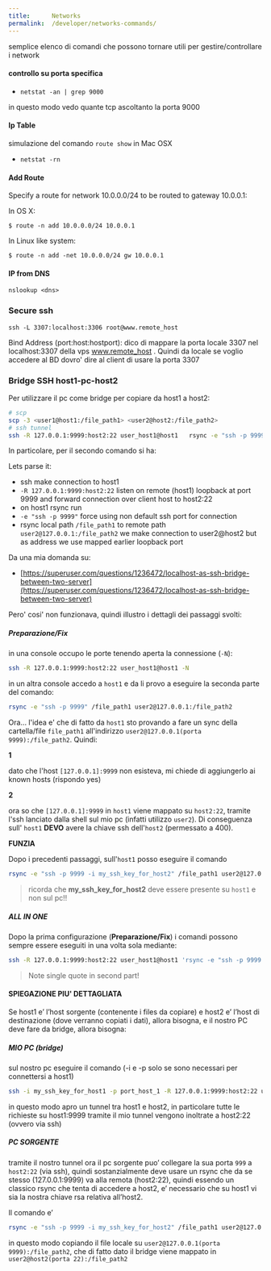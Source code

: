 ```yaml
---
title:      Networks
permalink:  /developer/networks-commands/
---
```



semplice elenco di comandi che possono tornare utili per gestire/controllare i network


#### controllo su porta specifica

- `netstat -an | grep 9000`

in questo modo vedo quante tcp ascoltanto la porta 9000


#### Ip Table

simulazione del comando `route show` in Mac OSX

- `netstat -rn`


#### Add Route

Specify a route for network 10.0.0.0/24 to be routed to gateway 10.0.0.1:

In OS X:
````
$ route -n add 10.0.0.0/24 10.0.0.1
````

In Linux like system:
````
$ route -n add -net 10.0.0.0/24 gw 10.0.0.1
````


#### IP from DNS

````
nslookup <dns>
```` 


### Secure ssh

````
ssh -L 3307:localhost:3306 root@www.remote_host
````
Bind Address (port:host:hostport):
dico di mappare la porta locale 3307 nel localhost:3307 della vps www.remote_host .
Quindi da locale se voglio accedere al BD dovro' dire al client di usare la porta 3307


### Bridge SSH host1-pc-host2

Per utilizzare il pc come bridge per copiare da host1 a host2:

````bash
# scp
scp -3 <user1@host1:/file_path1> <user2@host2:/file_path2>
# ssh tunnel
ssh -R 127.0.0.1:9999:host2:22 user_host1@host1   rsync -e "ssh -p 9999" /file_path1 user2@127.0.0.1:/file_path2
````

In particolare, per il secondo comando si ha:

Lets parse it:

- ssh make connection to host1
- `-R 127.0.0.1:9999:host2:22` listen on remote (host1) loopback at port 9999 and forward connection over client host to host2:22
- on host1 rsync run
- `-e "ssh -p 9999"` force using non default ssh port for connection
- rsync local path `/file_path1` to remote path `user2@127.0.0.1:/file_path2` we make connection to user2@host2 but as address we use mapped earlier loopback port

Da una mia domanda su:

- [https://superuser.com/questions/1236472/localhost-as-ssh-bridge-between-two-server](https://superuser.com/questions/1236472/localhost-as-ssh-bridge-between-two-server)


Pero' cosi' non funzionava, quindi illustro i dettagli dei passaggi svolti:

##### Preparazione/Fix

in una console occupo le porte tenendo aperta la connessione (`-N`):

````bash
ssh -R 127.0.0.1:9999:host2:22 user_host1@host1 -N
````

in un altra console accedo a `host1` e da li provo a eseguire la seconda parte del comando:

````bash
rsync -e "ssh -p 9999" /file_path1 user2@127.0.0.1:/file_path2
````

Ora... l'idea e' che di fatto da `host1` sto provando a fare un sync della cartella/file `file_path1` all'indirizzo
 `user2@127.0.0.1(porta 9999):/file_path2`. Quindi:

**1**

dato che l'host `[127.0.0.1]:9999` non esisteva, mi chiede di aggiungerlo ai known hosts (rispondo yes)

**2**

ora so che `[127.0.0.1]:9999` in `host1` viene mappato su `host2:22`, tramite l'ssh lanciato dalla shell sul mio pc (infatti utilizzo `user2`).
Di conseguenza sull' `host1` **DEVO** avere la chiave ssh dell'`host2` (permessato a 400).

**FUNZIA**

Dopo i precedenti passaggi, sull'`host1` posso eseguire il comando

````bash
rsync -e "ssh -p 9999 -i my_ssh_key_for_host2" /file_path1 user2@127.0.0.1:/file_path2
````

> ricorda che __my_ssh_key_for_host2__ deve essere presente su `host1` e non sul pc!!


##### ALL IN ONE

Dopo la prima configurazione (**Preparazione/Fix**) i comandi possono sempre essere eseguiti in una volta sola mediante:

````bash
ssh -R 127.0.0.1:9999:host2:22 user_host1@host1 'rsync -e "ssh -p 9999 -i my_ssh_key_for_host2" /file_path1 user2@127.0.0.1:/file_path2'
````

> Note single quote in second part!


#### SPIEGAZIONE PIU' DETTAGLIATA


Se host1 e’ l’host sorgente (contenente i files da copiare) e host2 e’ l’host di destinazione (dove verranno copiati i dati), allora bisogna, e il nostro PC deve fare da bridge, allora bisogna:

##### MIO PC (bridge)

sul nostro pc eseguire il comando (-i e -p solo se sono necessari per connettersi a host1)

````bash
ssh -i my_ssh_key_for_host1 -p port_host_1 -R 127.0.0.1:9999:host2:22 user_host1@host1 -N
````

in questo modo apro un tunnel tra host1 e host2, in particolare tutte le richieste su host1:9999 tramite il mio tunnel vengono inoltrate a host2:22 (ovvero via ssh)

##### PC SORGENTE

tramite il nostro tunnel ora il pc sorgente puo’ collegare la sua porta `999` a `host2:22` (via ssh), quindi sostanzialmente deve usare un rsync che da se stesso (127.0.0.1:9999) va alla remota (host2:22), quindi essendo un classico rsync che tenta di accedere a host2, e’ necessario che su host1 vi sia la nostra chiave rsa relativa all’host2.

Il comando e’  

````bash
rsync -e "ssh -p 9999 -i my_ssh_key_for_host2" /file_path1 user2@127.0.0.1:/file_path2
````

in questo modo copiando il file locale su `user2@127.0.0.1(porta 9999):/file_path2`, che di fatto dato il bridge viene mappato in `user2@host2(porta 22):/file_path2`



